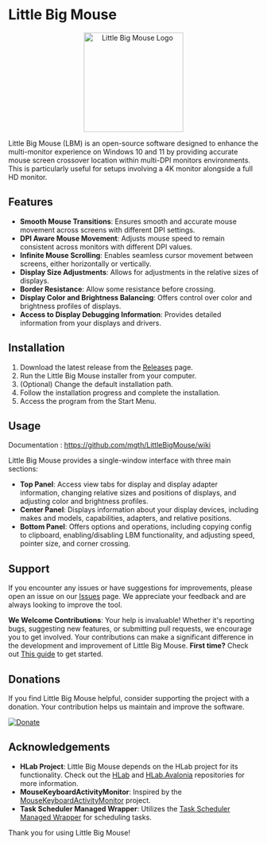 # Little Big Mouse

<p align="center">
    <img src="https://raw.githubusercontent.com/mgth/LittleBigMouse/master/LittleBigMouse.Ui/LittleBigMouse.Ui.Avalonia/Assets/lbm.png" width="200" alt="Little Big Mouse Logo"/>
</p>
Little Big Mouse (LBM) is an open-source software designed to enhance the multi-monitor experience on Windows 10 and 11 by providing accurate mouse screen crossover location within multi-DPI monitors environments. This is particularly useful for setups involving a 4K monitor alongside a full HD monitor.

## Features

- **Smooth Mouse Transitions**: Ensures smooth and accurate mouse movement across screens with different DPI settings.
- **DPI Aware Mouse Movement**: Adjusts mouse speed to remain consistent across monitors with different DPI values.
- **Infinite Mouse Scrolling**: Enables seamless cursor movement between screens, either horizontally or vertically.
- **Display Size Adjustments**: Allows for adjustments in the relative sizes of displays.
- **Border Resistance**: Allow some resistance before crossing.
- **Display Color and Brightness Balancing**: Offers control over color and brightness profiles of displays.
- **Access to Display Debugging Information**: Provides detailed information from your displays and drivers.

## Installation

1. Download the latest release from the [Releases](https://github.com/mgth/LittleBigMouse/releases) page.
2. Run the Little Big Mouse installer from your computer.
3. (Optional) Change the default installation path.
4. Follow the installation progress and complete the installation.
5. Access the program from the Start Menu.

## Usage

Documentation : https://github.com/mgth/LittleBigMouse/wiki

Little Big Mouse provides a single-window interface with three main sections:

- **Top Panel**: Access view tabs for display and display adapter information, changing relative sizes and positions of displays, and adjusting color and brightness profiles.
- **Center Panel**: Displays information about your display devices, including makes and models, capabilities, adapters, and relative positions.
- **Bottom Panel**: Offers options and operations, including copying config to clipboard, enabling/disabling LBM functionality, and adjusting speed, pointer size, and corner crossing.

## Support

If you encounter any issues or have suggestions for improvements, please open an issue on our [Issues](https://github.com/mgth/LittleBigMouse/issues) page. We appreciate your feedback and are always looking to improve the tool.

**We Welcome Contributions**: Your help is invaluable! Whether it's reporting bugs, suggesting new features, or submitting pull requests, we encourage you to get involved. Your contributions can make a significant difference in the development and improvement of Little Big Mouse. **First time?** Check out [This guide](https://github.com/firstcontributions/first-contributions) to get started.

## Donations

If you find Little Big Mouse helpful, consider supporting the project with a donation. Your contribution helps us maintain and improve the software.

[![Donate](https://img.shields.io/badge/Donate-PayPal-green.svg)](https://www.paypal.com/cgi-bin/webscr?cmd=_donations&business=YLGYPSHWTQ5UW&lc=FR&item_name=Mgth&currency_code=EUR&bn=PP%2dDonationsBF%3abtn_donateCC_LG%2egif%3aNonHosted)

## Acknowledgements

- **HLab Project**: Little Big Mouse depends on the HLab project for its functionality. Check out the [HLab](https://github.com/CHMP-HLab/HLab) and [HLab.Avalonia](https://github.com/mgth/HLab.Avalonia) repositories for more information.
- **MouseKeyboardActivityMonitor**: Inspired by the [MouseKeyboardActivityMonitor](https://github.com/gmamaladze/globalmousekeyhook) project.
- **Task Scheduler Managed Wrapper**: Utilizes the [Task Scheduler Managed Wrapper](https://github.com/dahall/TaskScheduler) for scheduling tasks.

Thank you for using Little Big Mouse!

